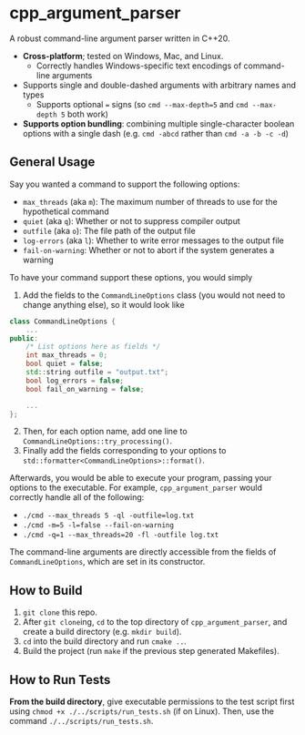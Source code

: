 # cpp_argument_parser

A robust command-line argument parser written in C++20.
- **Cross-platform**; tested on Windows, Mac, and Linux.
    - Correctly handles Windows-specific text encodings of command-line arguments
- Supports single and double-dashed arguments with arbitrary names and types
    - Supports optional `=` signs (so `cmd --max-depth=5` and `cmd --max-depth 5` both work)
- **Supports option bundling**: combining multiple single-character boolean options with a single dash (e.g. `cmd -abcd` rather than `cmd -a -b -c -d`)


## General Usage
Say you wanted a command to support the following options:
- `max_threads` (aka `m`): The maximum number of threads to use for the hypothetical command
- `quiet` (aka `q`): Whether or not to suppress compiler output
- `outfile` (aka `o`): The file path of the output file
- `log-errors` (aka `l`): Whether to write error messages to the output file
- `fail-on-warning`: Whether or not to abort if the system generates a warning

To have your command support these options, you would simply 

1. Add the fields to the `CommandLineOptions` class (you would not need to change anything else), so it would look like
```cpp
class CommandLineOptions {
    ...
public:
    /* List options here as fields */
    int max_threads = 0;
    bool quiet = false;
    std::string outfile = "output.txt";
    bool log_errors = false;
    bool fail_on_warning = false;

    ...
};
```
2. Then, for each option name, add one line to `CommandLineOptions::try_processing()`.
3. Finally add the fields corresponding to your options to `std::formatter<CommandLineOptions>::format()`.

Afterwards, you would be able to execute your program, passing your options to the executable. For example, `cpp_argument_parser` would correctly handle all of the following:
- `./cmd --max_threads 5 -ql -outfile=log.txt`
- `./cmd -m=5 -l=false --fail-on-warning`
- `./cmd -q=1 --max_threads=20 -fl -outfile log.txt`

The command-line arguments are directly accessible from the fields of `CommandLineOptions`, which are set in its constructor.


## How to Build
1. `git clone` this repo.
2. After `git clone`ing, `cd` to the top directory of `cpp_argument_parser`, and create a build directory (e.g. `mkdir build`).
3. `cd` into the build directory and run `cmake ..`.
4. Build the project (run `make` if the previous step generated Makefiles).

## How to Run Tests
**From the build directory**, give executable permissions to the test script first using `chmod +x ./../scripts/run_tests.sh` (if on Linux). Then, use the  command `./../scripts/run_tests.sh`.


